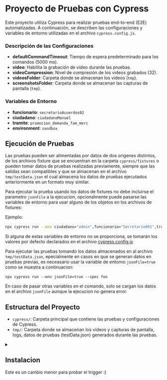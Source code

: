 # Proyecto de Pruebas con Cypress

Este proyecto utiliza Cypress para realizar pruebas end-to-end (E2E) automatizadas. A continuación, se describen las configuraciones y variables de entorno utilizadas en el archivo `cypress.config.js`.

### Descripción de las Configuraciones

- **defaultCommandTimeout**: Tiempo de espera predeterminado para los comandos (5000 ms).
- **video**: Habilita la grabación de video durante las pruebas.
- **videoCompression**: Nivel de compresión de los videos grabados (32).
- **videosFolder**: Carpeta donde se almacenan los videos (`tmp`).
- **screenshotsFolder**: Carpeta donde se almacenan las capturas de pantalla (`tmp`).

### Variables de Entorno

- **funcionario**: `secretarioAcuerdos02`
- **ciudadano**: `ciudadanoManuel`
- **tramite**: `promocion_demanda_fam_merc`
- **environment**: `sandbox`

## Ejecución de Pruebas

Las pruebas pueden ser alimentadas por datos de dos origenes distintos, de los archivos fixture que se encuentran en la carpeta `cypress/fixtures` o pueden tomar datos de pruebas realizadas previamente, siempre que las salidas sean compatibles y que se almacenan en el archivo `tmp/testData.json` el cual almacena los datos de pruebas ejecutados anteriormente en un formato muy similar. 

Para ejecutar la prueba usando los datos de fixtures no debe incluirse el parametro `jsonFile` a la ejecucion, opcionalmente puede pasarse las variables de entorno para usar alguno de los objetos en los archivos de fixtures:

Ejemplo:
```bash
npx cypress run --env ciudadano="admin",funcionario="Secretario001",tramite="promocion_demanda_fam_merc" --spec foo
```
Si alguna de estas variables de entorno no se proporciona, se tomarán los valores por defecto declarados en el archivo [cypress.config.js](./cypress.config.js)


Para ejecutar las pruebas tomando los datos almacenados en al archivo `tmp/testData.json`, epecialmente en casos en que se generan datos en pruebas previas, es neceasario usar la variable de entorno `jsonFile=true` como se muestra a continuacion:


```shell
npx cypress run --env jsonFile=true --spec foo
```
En caso de pasar otras variables en el comando, solo se cargan los datos en el archivo `jsonFile` aunque la ejecucion no genera error.



## Estructura del Proyecto

- `cypress/`: Carpeta principal que contiene las pruebas y configuraciones de Cypress.
- `tmp/`: Carpeta donde se almacenan los videos y capturas de pantalla, logs, datos de pruebas (testData.json) generados durante las pruebas.


<details>
<summary><h2>Instalacion</h2></summary>

### Los siguientes pasos son para llevar a cabo la instalacion en sistemas basados en Debian


<details>
<summary><h4>Instalacion JAVA</h4></summary>
Si aun no cuentas con JAVA instalalo usando el siguiente comando

```bash
sudo apt update
sudo apt install fontconfig openjdk-17-jre
java -version
```
</details>


<details>
<summary><h4>Instalacion Node</h4></summary>
Instala Node usando APT package manager


```bash
# Actualiza la lista de paquetes disponibles
sudo apt update

# Instala Node.js
sudo apt install nodejs

# Verifica la versión instalada de Node.js
node -v

# Instala npm (Node Package Manager)
sudo apt install npm
```



</details>


<details>
<summary><h4>Instalacion Jenkins</h4></summary>
Instala Jenkins en su version LTS

```bash
# Agregar la clave y el repositorio de Jenkins
sudo wget -O /usr/share/keyrings/jenkins-keyring.asc \
    https://pkg.jenkins.io/debian-stable/jenkins.io-2023.key
echo "deb [signed-by=/usr/share/keyrings/jenkins-keyring.asc]" \
    https://pkg.jenkins.io/debian-stable binary/ | sudo tee \
    /etc/apt/sources.list.d/jenkins.list > /dev/null

# Actualizar la lista de paquetes e instalar Jenkins
sudo apt-get update
sudo apt-get install jenkins
```

Deshabilita CSP en Jenkins para poder mostrar archivos html en los reportes generados por mochawesome
Con privilegios de super usuario (sudo su) ejecuta los siguientes comandos, no afectan la ejecucion de las pruebas, solo permite ver los reportes en web:

```bash
mkdir -p /usr/share/jenkins/ref/init.groovy.d && \
echo 'System.setProperty("hudson.model.DirectoryBrowserSupport.CSP", "");' > /usr/share/jenkins/ref/init.groovy.d/disable-csp.groovy
```


</details>


<details>
<summary><h4>Configuracion inicial en primer arranque</h4></summary>
Navega a http://localhost:8080 (o el puerto que configuraste para Jenkins durante la instalación) y espera hasta que aparezca la página de Desbloquear Jenkins.

![alt text](Doc/image.png)

Durante el primer arranque, por consola se muestra el pasword generado automaticamente, usalo para hacer el primer login 

![alt text](Doc/image-1.png)

Si por alguna razon no capturaste el password en el primer arranque, puedes consultarlo usando
```bash
sudo cat /var/lib/jenkins/secrets/initialAdminPassword 
```

- Puedes crear un usuario y contraseña o puedes usar las credenciales que se generan por defecto: `admin:admin`.
</details>


<details>
<summary><h4>Configuracion de arranque al cargar el sistema (opcional, recomendado)</h4></summary>


Puedes habilitar el servicio de Jenkins para que se inicie al arrancar el sistema con el comando:

```bash
sudo systemctl enable jenkins
```

Puedes iniciar el servicio de Jenkins con el comando:

```bash
sudo systemctl start jenkins
```

Puedes verificar el estado del servicio de Jenkins usando el comando:

```bash
sudo systemctl status jenkins
```

Si todo se ha configurado correctamente, deberías ver una salida como esta:

```
Loaded: loaded (/lib/systemd/system/jenkins.service; enabled; vendor preset: enabled)
Active: active (running) since Tue 2023-06-22 16:19:01 +03; 4min 57s ago
...
```
</details>

Instala los plugins recomendados por el sistema, espera a que la instalacion se complete.

<details>
<summary><h4>Configuracion del Pipeline</h4></summary>

Crea una nueva tarea 
![alt text](Doc/image-2.png)


Asigna un nombre al pipeline y selecciona el tipo 'Pipeline'
![alt text](Doc/image-3.png)


Ingresa descripcion y el campo para desechar las ejecuciones antiguas, por ejemplo 2 dias, 2 ejecuciones
![alt text](Doc/image-4.png)


Al final del formulario de configuracion selecciona los siguientes valores:
    Pipeline
        Definition : Pipeline script from SCM
        SCM : Git
        Repository URL : `https://github.com/Agilgob/PruebasUsuarios.git`
        Credentials : `- none -` no cambia
        Branch Specifier : `*/main`
        Navegador del repositorio : `(Auto)` no cambia
        Script Path : `Docker/Jenkins/Pipelines/Jenkinsfile_fn`

![alt text](Doc/image-5.png)
![alt text](Doc/image-6.png)

</details>


</details>
Este es un cambio menor para probar el trigger :)